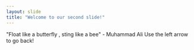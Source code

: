 ```yaml
---
layout: slide
title: "Welcome to our second slide!"
---
```

"Float like a butterfly , sting like a bee" - Muhammad Ali
Use the left arrow to go back!
